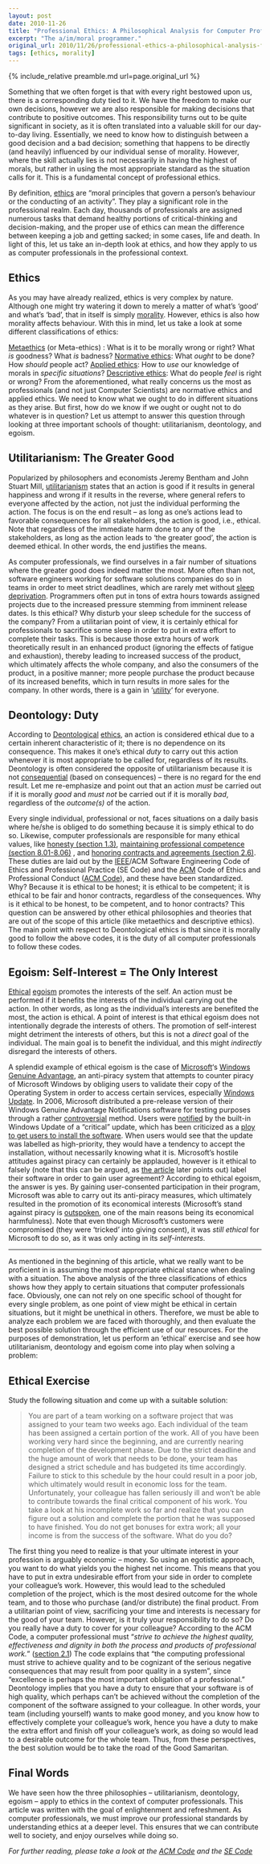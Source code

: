 ```yaml
---
layout: post
date: 2010-11-26
title: "Professional Ethics: A Philosophical Analysis for Computer Professionals"
excerpt: "The a/im/moral programmer."
original_url: 2010/11/26/professional-ethics-a-philosophical-analysis-for-computer-professionals
tags: [ethics, morality]
---
```


{% include_relative preamble.md url=page.original_url %}

Something that we often forget is that with every right bestowed upon us, there is a corresponding duty tied to it. We have the freedom to make our own decisions, however we are also responsible for making decisions that contribute to positive outcomes. This responsibility turns out to be quite significant in society, as it is often translated into a valuable skill for our day-to-day living. Essentially, we need to know how to distinguish between a good decision and a bad decision; something that happens to be directly (and heavily) influenced by our individual sense of morality. However, where the skill actually lies is not necessarily in having the highest of morals, but rather in using the most appropriate standard as the situation calls for it. This is a fundamental concept of professional ethics.

By definition, [ethics](http://oxforddictionaries.com/view/entry/m_en_gb0275070#m_en_gb0275070) are “moral principles that govern a person’s behaviour or the conducting of an activity”. They play a significant role in the professional realm. Each day, thousands of professionals are assigned numerous tasks that demand healthy portions of critical-thinking and decision-making, and the proper use of ethics can mean the difference between keeping a job and getting sacked; in some cases, life and death. In light of this, let us take an in-depth look at ethics, and how they apply to us as computer professionals in the professional context.

## Ethics

As you may have already realized, ethics is very complex by nature. Although one might try watering it down to merely a matter of what’s ‘good’ and what’s ‘bad’, that in itself is simply [morality](http://www.oxforddictionaries.com/definition/morality). However, ethics is also how morality affects behaviour. With this in mind, let us take a look at some different classifications of ethics:

[Metaethics](http://www.moralphilosophy.info/metaethics.html) (or Meta-ethics) : What is it to be morally wrong or right? What *is* goodness? What *is* badness?
[Normative ethics](http://www.moralphilosophy.info/normativeethics.html): What *ought* to be done? How *should* people act?
[Applied ethics](http://www.moralphilosophy.info/appliedethics.html): How to *use* our knowledge of morals in *specific situations*?
[Descriptive ethics](http://en.wikipedia.org/wiki/Descriptive_ethics): What do people *feel* is right or wrong?
From the aforementioned, what really concerns us the most as professionals (and not just Computer Scientists) are normative ethics and applied ethics. We need to know what we ought to do in different situations as they arise. But first, how do we know if we ought or ought not to do whatever is in question? Let us attempt to answer this question through looking at three important schools of thought: utilitarianism, deontology, and egoism.

## Utilitarianism: The Greater Good

Popularized by philosophers and economists Jeremy Bentham and John Stuart Mill, [utilitari](http://www.britannica.com/EBchecked/topic/620682/utilitarianism)[anism](http://en.wikipedia.org/wiki/Utilitarianism) states that an action is good if it results in general happiness and wrong if it results in the reverse, where general refers to everyone affected by the action, not just the individual performing the action. The focus is on the end result – as long as one’s actions lead to favorable consequences for all stakeholders, the action is good, i.e., ethical. Note that regardless of the immediate harm done to any of the stakeholders, as long as the action leads to ‘the greater good’, the action is deemed ethical. In other words, the end justifies the means.

As computer professionals, we find ourselves in a fair number of situations where the greater good does indeed matter the most.  More often than not, software engineers working for software solutions companies do so in teams in order to meet strict deadlines, which are rarely met without [sleep deprivation](http://www.sciencedaily.com/releases/2010/11/101122093108.htm). Programmers often put in tons of extra hours towards assigned projects due to the increased pressure stemming from imminent release dates. Is this ethical? Why disturb your sleep schedule for the success of the company? From a utilitarian point of view, it is certainly ethical for professionals to sacrifice some sleep in order to put in extra effort to complete their tasks. This is because those extra hours of work theoretically result in an enhanced product (ignoring the effects of fatigue and exhaustion), thereby leading to increased success of the product, which ultimately affects the whole company, and also the consumers of the product, in a positive manner; more people purchase the product because of its increased benefits, which in turn results in more sales for the company. In other words, there is a gain in ‘[utility](http://en.wikipedia.org/wiki/Utility)‘ for everyone.

## Deontology: Duty

According to [Deontological](http://www.britannica.com/EBchecked/topic/158162/deontological-ethics) [ethics](http://en.wikipedia.org/wiki/Deontological_ethics), an action is considered ethical due to a certain inherent characteristic of it; there is no dependence on its consequence. This makes it one’s ethical *duty* to carry out this action whenever it is most appropriate to be called for, regardless of its results. Deontology is often considered the opposite of utilitarianism because it is not [consequential](http://en.wikipedia.org/wiki/Consequentialism) (based on consequences) – there is no regard for the end result. Let me re-emphasize and point out that an action *must* be carried out if it is morally *good* and *must not* be carried out if it is morally *bad*, regardless of the *outcome(s)* of the action.

Every single individual, professional or not, faces situations on a daily basis where he/she is obliged to do something because it is simply ethical to do so. Likewise, computer professionals are responsible for many ethical values, like [honesty (section 1.3)](http://www.acm.org/about/code-of-ethics/#sect1), [maintaining professional competence (section 8.01-8.06)](http://www.acm.org/about/se-code) , and [honoring contracts and agreements (section 2.6)](http://www.acm.org/about/code-of-ethics/#sect2). These duties are laid out by the [IEEE](http://en.wikipedia.org/wiki/IEEE)/ACM Software Engineering Code of Ethics and Professional Practice (SE Code) and the [ACM](http://en.wikipedia.org/wiki/Association_for_Computing_Machinery) Code of Ethics and Professional Conduct ([ACM Code](http://www.acm.org/about/code-of-ethics/)), and these have been standardized. Why? Because it is ethical to be honest; it is ethical to be competent; it is ethical to be fair and honor contracts, regardless of the consequences. Why is it ethical to be honest, to be competent, and to honor contracts? This question can be answered by other ethical philosophies and theories that are out of the scope of this article (like metaethics and descriptive ethics). The main point with respect to Deontological ethics is that since it is morally good to follow the above codes, it is the duty of all computer professionals to follow these codes.

## Egoism: Self-Interest = The Only Interest

[Ethical](http://en.wikipedia.org/wiki/Ethical_egoism) [egoism](http://www.britannica.com/EBchecked/topic/180345/egoism) promotes the interests of the self. An action must be performed if it benefits the interests of the individual carrying out the action. In other words, as long as the individual’s interests are benefited the most, the action is ethical. A point of interest is that ethical egoism does not intentionally degrade the interests of others. The promotion of self-interest might detriment the interests of others, but this is not a *direct* goal of the individual. The main goal is to benefit the individual, and this might *indirectly* disregard the interests of others.

A splendid example of ethical egoism is the case of [Microsoft](http://wordpress.redirectingat.com/?id=725X1342&xcust=8982&xs=1&isjs=1&url=http%3A%2F%2Fwww.microsoft.com%2Fabout%2Fen%2Fus%2Fdefault.aspx&xguid=ee128a164a816a0007566b7b05ec6530&xuuid=e45b88d9d44f5a9afa7ebc1a2067756b&xsessid=&xcreo=0&xed=0&sref=https%3A%2F%2Fdanielvijayakumar.wordpress.com%2F2010%2F11%2F26%2Fprofessional-ethics-a-philosophical-analysis-for-computer-professionals%2F&pref=https%3A%2F%2Fdanielvijayakumar.wordpress.com%2F2010%2F11%2F26%2Fprofessional-ethics-a-philosophical-analysis-for-computer-professionals%2F&xtz=300&jv=13.12.2-stackpath&bv=2.5.1)‘s [Windows Genuine Advantage](http://en.wikipedia.org/wiki/Windows_Genuine_Advantage), an anti-piracy system that attempts to counter piracy of Microsoft Windows by obliging users to validate their copy of the Operating System in order to access certain services, especially [Windows Update](http://en.wikipedia.org/wiki/Windows_update). In 2006, Microsoft distributed a pre-release version of their Windows Genuine Advantage Notifications software for testing purposes through a rather [controversial](http://news.cnet.com/Microsoft-draws-fire-for-stealth-test-program/2100-1029_3-6083204.html?tag=lia;rcol) method. Users were [notified](http://en.wikipedia.org/wiki/Windows_Genuine_Advantage#WGA_Notifications) by the built-in Windows Update of a “critical” update, which has been criticized as a [ploy to get users to install the software](http://news.cnet.com/Microsoft-draws-fire-for-stealth-test-program/2100-1029_3-6083204.html?tag=lia;rcol). When users would see that the update was labelled as high-priority, they would have a tendency to accept the installation, without necessarily knowing what it is. Microsoft’s hostile attitudes against piracy can certainly be applauded, however is it ethical to falsely (note that this can be argued, as [the article](http://news.cnet.com/Microsoft-draws-fire-for-stealth-test-program/2100-1029_3-6083204.html?tag=lia;rcol) later points out) label their software in order to gain user agreement? According to ethical egoism, the answer is yes. By gaining user-consented participation in their program, Microsoft was able to carry out its anti-piracy measures, which ultimately resulted in the promotion of its economical interests (Microsoft’s stand against piracy is [outspoken](http://wordpress.redirectingat.com/?id=725X1342&xcust=8982&xs=1&isjs=1&url=http%3A%2F%2Fwww.microsoft.com%2Fpiracy%2Fknowthefacts%2Fdefault.aspx&xguid=ee128a164a816a0007566b7b05ec6530&xuuid=e45b88d9d44f5a9afa7ebc1a2067756b&xsessid=&xcreo=0&xed=0&sref=https%3A%2F%2Fdanielvijayakumar.wordpress.com%2F2010%2F11%2F26%2Fprofessional-ethics-a-philosophical-analysis-for-computer-professionals%2F&pref=https%3A%2F%2Fdanielvijayakumar.wordpress.com%2F2010%2F11%2F26%2Fprofessional-ethics-a-philosophical-analysis-for-computer-professionals%2F&xtz=300&jv=13.12.2-stackpath&bv=2.5.1), one of the main reasons being its economical harmfulness). Note that even though Microsoft’s customers were compromised (they were ‘tricked’ into giving consent), it was *still ethical* for Microsoft to do so, as it was only acting in its *self-interests*.

__________________________________________________________

As mentioned in the beginning of this article, what we really want to be proficient in is assuming the most appropriate ethical stance when dealing with a situation. The above analysis of the three classifications of ethics shows how they apply to certain situations that computer professionals face. Obviously, one can not rely on one specific school of thought for every single problem, as one point of view might be ethical in certain situations, but it might be unethical in others. Therefore, we must be able to analyze each problem we are faced with thoroughly, and then evaluate the best possible solution through the efficient use of our resources. For the purposes of demonstration, let us perform an ‘ethical’ exercise and see how utilitarianism, deontology and egoism come into play when solving a problem:

## Ethical Exercise

Study the following situation and come up with a suitable solution:

> You are part of a team working on a software project that was assigned to your team two weeks ago. Each individual of the team has been assigned a certain portion of the work. All of you have been working very hard since the beginning, and are currently nearing completion of the development phase. Due to the strict deadline and the huge amount of work that needs to be done, your team has designed a strict schedule and has budgeted its time accordingly. Failure to stick to this schedule by the hour could result in a poor job, which ultimately would result in economic loss for the team. Unfortunately, your colleague has fallen seriously ill and won’t be able to contribute towards the final critical component of his work. You take a look at his incomplete work so far and realize that you can figure out a solution and complete the portion that he was supposed to have finished. You do not get bonuses for extra work; all your income is from the success of the software. What do you do?

The first thing you need to realize is that your ultimate interest in your profession is arguably economic – money. So using an egotistic approach, you want to do what yields you the highest net income.
This means that you have to put in extra undesirable effort from your side in order to complete your colleague’s work. However, this would lead to the scheduled completion of the project, which is the most desired outcome for the whole team, and to those who purchase (and/or distribute) the final product. From a utilitarian point of view, sacrificing your time and interests is necessary for the good of your team.
However, is it truly your responsibility to do so? Do you really have a duty to cover for your colleague? According to the ACM Code, a computer professional must “*strive to achieve the highest quality, effectiveness and dignity in both the process and products of professional work.*” ([section 2.1](http://www.acm.org/about/code-of-ethics?searchterm=acm+code)) The code explains that “the computing professional must strive to achieve quality and to be cognizant of the serious negative consequences that may result from poor quality in a system”, since “excellence is perhaps the most important obligation of a professional.” Deontology implies that you have a duty to ensure that your software is of high quality, which perhaps can’t be achieved without the completion of the component of the software assigned to your colleague.
In other words, your team (including yourself) wants to make good money, and you know how to effectively complete your colleague’s work, hence you have a duty to make the extra effort and finish off your colleague’s work, as doing so would lead to a desirable outcome for the whole team. Thus, from these perspectives, the best solution would be to take the road of the Good Samaritan.

## Final Words

We have seen how the three philosophies – utilitarianism, deontology, egoism – apply to ethics in the context of computer professionals. This article was written with the goal of enlightenment and refreshment. As computer professionals, we must improve our professional standards by understanding ethics at a deeper level. This ensures that we can contribute well to society, and enjoy ourselves while doing so.

*For further reading, please take a look at the [ACM Code](http://www.acm.org/about/code-of-ethics?searchterm=acm+code) and the [SE Code](http://www.acm.org/about/se-code#full)*

